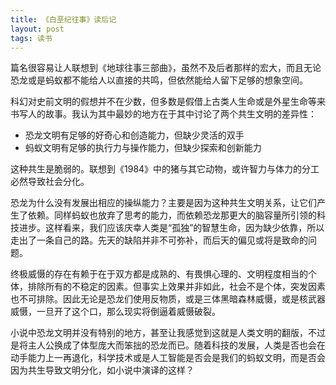 ```yaml
---
title: 《白垩纪往事》读后记
layout: post
tags: 读书
---
```


篇名很容易让人联想到《地球往事三部曲》，虽然不及后者那样的宏大，而且无论恐龙或是蚂蚁都不能给人以直接的共鸣，但依然能给人留下足够的想象空间。

科幻对史前文明的假想并不在少数，但多数是假借上古类人生命或是外星生命等来书写人的故事。我认为其中最妙的地方在于其中讨论了两个共生文明的差异性：

* 恐龙文明有足够的好奇心和创造能力，但缺少灵活的双手
* 蚂蚁文明有足够的执行力与操作能力，但缺少探索和创新能力

这种共生是脆弱的。联想到《1984》中的猪与其它动物，或许智力与体力的分工必然导致社会分化。

恐龙为什么没有发展出相应的操纵能力？主要是因为这种共生文明关系，让它们产生了依赖。同样蚂蚁也放弃了思考的能力，而依赖恐龙那更大的脑容量所引领的科技进步。这样看来，我们应该庆幸人类是“孤独”的智慧生命，因为缺少依靠，所以走出了一条自己的路。先天的缺陷并非不可弥补，而后天的偏见或将是致命的问题。

终极威慑的存在有赖于在于双方都是成熟的、有畏惧心理的、文明程度相当的个体，排除所有的不稳定的因素。但事实上效果并非如此，社会不是个体，突发因素也不可排除。因此无论是恐龙们使用反物质，或是三体黑暗森林威慑，或是核武器威慑，一旦开了这个口，那么现实将倒逼着威慑破裂。

小说中恐龙文明并没有特别的地方，甚至让我感觉到这就是人类文明的翻版，不过是将主人公换成了体型庞大而笨拙的恐龙而已。随着科技的发展，人类是否也会在动手能力上一再退化，科学技术或是人工智能是否会是我们的蚂蚁文明，而是否会因为共生导致文明分化，如小说中演译的这样？


